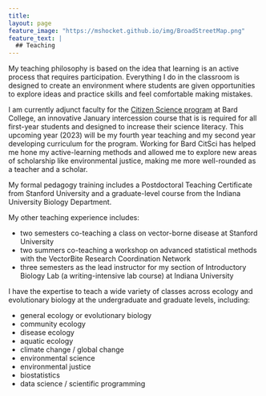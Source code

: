 ```yaml
---
title:
layout: page
feature_image: "https://mshocket.github.io/img/BroadStreetMap.png"
feature_text: |
  ## Teaching
---
```


My teaching philosophy is based on the idea that learning is an active process that requires participation. Everything I do in the classroom is designed to create an environment where students are given opportunities to explore ideas and practice skills and feel comfortable making mistakes.

I am currently adjunct faculty for the [Citizen Science program](https://citizenscience.bard.edu/) at Bard College, an innovative January intercession course that is is required for all first-year students and designed to increase their science literacy. This upcoming year (2023) will be my fourth year teaching and my second year developing curriculum for the program. Working for Bard CitSci has helped me hone my active-learning methods and allowed me to explore new areas of scholarship like environmental justice, making me more well-rounded as a teacher and a scholar.

My formal pedagogy training includes a Postdoctoral Teaching Certificate from Stanford University and a graduate-level course from the Indiana University Biology Department.

My other teaching experience includes:
- two semesters co-teaching a class on vector-borne disease at Stanford University
- two summers co-teaching a workshop on advanced statistical methods with the VectorBite Research Coordination Network
- three semesters as the lead instructor for my section of Introductory Biology Lab (a writing-intensive lab course) at Indiana University

I have the expertise to teach a wide variety of classes across ecology and evolutionary biology at the undergraduate and graduate levels, including:
- general ecology or evolutionary biology
- community ecology
- disease ecology
- aquatic ecology
- climate change / global change
- environmental science
- environmental justice
- biostatistics
- data science / scientific programming